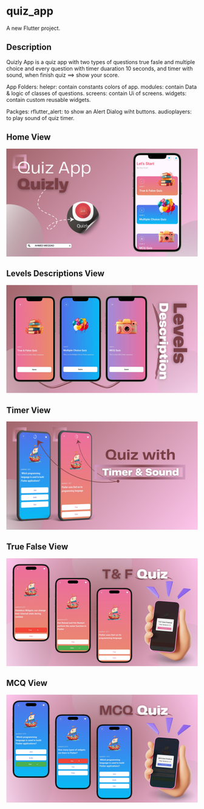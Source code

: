 # quiz_app

A new Flutter project.

## Description

Quizly App is a quiz app with two types of questions true fasle and multiple choice and every question with timer duaration 10 seconds, and timer with sound, when finish quiz ==> show your score.

App Folders:
    helepr: contain constants colors of app.
    modules: contain Data & logic of classes of questions.
    screens: contain Ui of screens.
    widgets: contain custom reusable widgets.

Packges:
    rflutter_alert: to show an Alert Dialog wiht buttons.
    audioplayers: to play sound of quiz timer.


## Home View

![home_view](assets/images/home_view.png)

## Levels Descriptions View

![levels_desc_view](assets/images/levels_desc_view.png)

## Timer View

![timer_view](assets/images/timer_view.png)

## True False View

![true_false_view](assets/images/true_false_view.png)

## MCQ View

![mcq_view](assets/images/mcq_view.png)